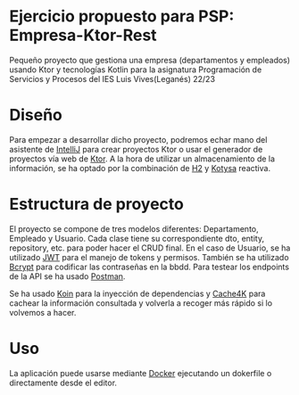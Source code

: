 # Ejercicio propuesto para PSP: Empresa-Ktor-Rest
Pequeño proyecto que gestiona una empresa (departamentos y empleados) usando Ktor y tecnologías Kotlin para la asignatura Programación de Servicios y Procesos del IES Luis Vives(Leganés) 22/23
# Diseño
Para empezar a desarrollar dicho proyecto, podremos echar mano del asistente de [IntelliJ](https://www.jetbrains.com/es-es/idea/) para crear proyectos Ktor o usar el generador de proyectos vía web de [Ktor](https://ktor.io/).
A la hora de utilizar un almacenamiento de la información, se ha optado por la combinación de [H2](https://www.h2database.com/html/main.html) y [Kotysa](https://ufoss.org/kotysa/kotysa.html) reactiva.
# Estructura de proyecto
El proyecto se compone de tres modelos diferentes: Departamento, Empleado y Usuario. 
Cada clase tiene su correspondiente dto, entity, repository, etc. para poder hacer el CRUD final. En el caso de Usuario, se ha utilizado [JWT](https://jwt.io/) para el manejo de tokens y permisos. También se ha utilizado [Bcrypt](https://github.com/ToxicBakery/bcrypt-mpp) para codificar las contraseñas en la bbdd.
Para testear los endpoints de la API se ha usado [Postman](https://www.postman.com/).

Se ha usado [Koin](https://insert-koin.io/) para la inyección de dependencias y [Cache4K](https://github.com/ReactiveCircus/cache4k) para cachear la información consultada y volverla a recoger más rápido si lo volvemos a hacer.
# Uso
La aplicación puede usarse mediante [Docker](https://github.com/ToxicBakery/bcrypt-mpp) ejecutando un dokerfile o directamente desde el editor.